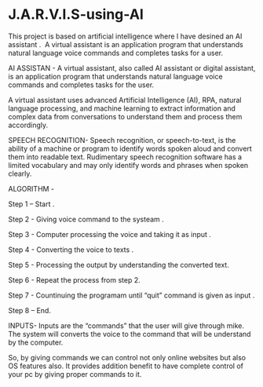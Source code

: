 # J.A.R.V.I.S-using-AI
This project is based on artificial intelligence where I have desined an AI assistant .  A virtual assistant is an application program that understands natural language voice commands and completes tasks for a user.

AI ASSISTAN - 
A virtual assistant, also called AI assistant or digital assistant, is an application program that understands natural language voice commands and completes tasks for the user.

A virtual assistant uses advanced Artificial Intelligence (AI), RPA, natural language processing, and machine learning to extract information and complex data from conversations to understand them and process them accordingly.


SPEECH RECOGNITION-
Speech recognition, or speech-to-text, is the ability of a machine or program to identify words spoken aloud and convert them into readable text. Rudimentary speech recognition software has a limited vocabulary and may only identify words and phrases when spoken clearly.


ALGORITHM - 

Step 1 – Start .

Step 2 -  Giving voice command to the systeam .

Step 3 -  Computer processing the voice and taking it as input .

Step 4 -   Converting the voice to texts .

Step 5 -  Processing the output by understanding the converted text.

Step 6 -  Repeat the process from step 2.

Step 7 - Countinuing the programam until “quit” command is given as input .

Step 8 – End.

INPUTS-
Inputs are the “commands” that the user will give through mike. The system will converts the voice to the command that will be understand by the computer.


So, by giving commands we can control not only online websites but also OS features also. It provides addition benefit to have  complete control of your pc by giving proper commands to it.

